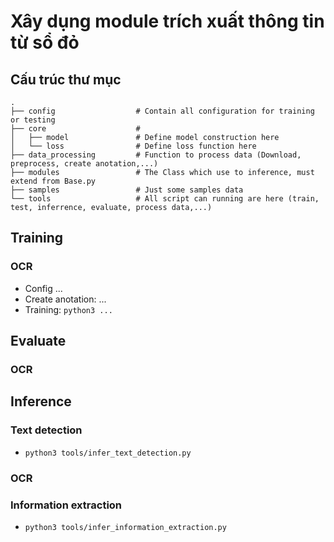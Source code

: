 # Xây dụng module trích xuất thông tin từ sổ đỏ
## Cấu trúc thư mục
```
.
├── config                  # Contain all configuration for training or testing
├── core                    # 
│   ├── model               # Define model construction here
│   └── loss                # Define loss function here
├── data_processing         # Function to process data (Download, preprocess, create anotation,...) 
├── modules                 # The Class which use to inference, must extend from Base.py
├── samples                 # Just some samples data
└── tools                   # All script can running are here (train, test, inferrence, evaluate, process data,...)
```
## Training
### OCR
- Config ...
- Create anotation: ...
- Training: `python3 ...`
## Evaluate
### OCR
## Inference
### Text detection
- `python3 tools/infer_text_detection.py`
### OCR
### Information extraction
- `python3 tools/infer_information_extraction.py`
